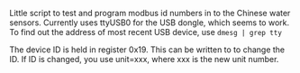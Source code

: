 Little script to test and program modbus id numbers in to the Chinese water sensors.
Currently uses ttyUSB0 for the USB dongle, which seems to work. To find out the address
of most recent USB device, use `dmesg | grep tty`

The device ID is held in register 0x19. This can be written to to change the ID. If ID
is changed, you use unit=xxx, where xxx is the new unit number. 